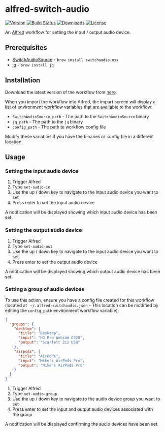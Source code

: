 # alfred-switch-audio

[![Version](https://img.shields.io/github/release/mike182uk/alfred-switch-audio.svg?style=flat-square)](https://github.com/mike182uk/alfred-switch-audio)
[![Build Status](https://img.shields.io/github/actions/workflow/status/mike182uk/alfred-switch-audio/ci.yml?branch=main&style=flat-square)](https://github.com/mike182uk/alfred-switch-audio/actions/workflows/ci.yml)
[![Downloads](https://img.shields.io/github/downloads/mike182uk/alfred-switch-audio/total.svg?style=flat-square)](https://github.com/mike182uk/alfred-switch-audio)
[![License](https://img.shields.io/github/license/mike182uk/alfred-switch-audio.svg?style=flat-square)](https://github.com/mike182uk/alfred-switch-audio)

An [Alfred](https://www.alfredapp.com/) workflow for setting the input / output audio device.

## Prerequisites

- [SwitchAudioSource](https://github.com/deweller/switchaudio-osx) - `brew install switchaudio-osx`
- [jq](https://stedolan.github.io/jq/) - `brew install jq`

## Installation

Download the latest version of the workflow from [here](https://github.com/mike182uk/alfred-switch-audio/releases).

When you import the workflow into Alfred, the import screen will display a list of environment workflow variables that are available to the workflow:
  - `SwitchAudioSource_path` - The path to the `SwitchAudioSource` binary
  - `jq_path` - The path to the `jq` binary
  - `config_path` - The path to workflow config file

Modify these variables if you have the binaries or config file in a different location.

## Usage

### Setting the input audio device

1. Trigger Alfred
2. Type `set-audio-in`
3. Use the up / down key to navigate to the input audio device you want to set
4. Press enter to set the input audio device

A notification will be displayed showing which input audio device has been set.

### Setting the output audio device

1. Trigger Alfred
2. Type `set-audio-out`
3. Use the up / down key to navigate to the input audio device you want to set
4. Press enter to set the output audio device

A notification will be displayed showing which output audio device has been set.

### Setting a group of audio devices

To use this action, ensure you have a config file created for this workflow (located at ` ~/.alfred-switchaudio.json` - This location can be modified by editing the `config_path` environment workflow variable):

```json
{
  "groups": {
    "desktop": {
      "title": "Desktop",
      "input": "HD Pro Webcam C920",
      "output": "Scarlett 2i2 USB"
    },
    "airpods": {
      "title": "AirPods",
      "input": "Mike's AirPods Pro",
      "output": "Mike's AirPods Pro"
    }
  }
}
```

1. Trigger Alfred
2. Type `set-audio-group`
3. Use the up / down key to navigate to the audio device group you want to set
4. Press enter to set the input and output audio devices associated with the group

A notification will be displayed confirming the audio devices have been set.
